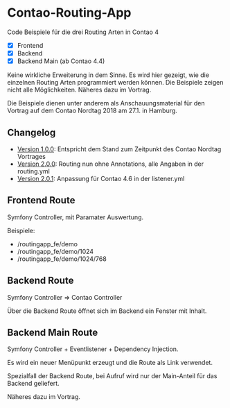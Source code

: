 # Contao-Routing-App
Code Beispiele für die drei Routing Arten in Contao 4

- [x] Frontend
- [x] Backend
- [x] Backend Main (ab Contao 4.4)

Keine wirkliche Erweiterung in dem Sinne. Es wird hier gezeigt, wie die einzelnen Routing Arten programmiert werden können. 
Die Beispiele zeigen nicht alle Möglichkeiten. Näheres dazu im Vortrag. 

Die Beispiele dienen unter anderem als Anschauungsmaterial für den Vortrag auf dem Contao Nordtag 2018 am 27.1. in Hamburg.


## Changelog
* [Version 1.0.0](https://github.com/BugBuster1701/contao-routing-app/tree/1.0.0): Entspricht dem Stand zum Zeitpunkt des Contao Nordtag Vortrages
* [Version 2.0.0](https://github.com/BugBuster1701/contao-routing-app/tree/2.0.0): Routing nun ohne Annotations, alle Angaben in der routing.yml
* [Version 2.0.1](https://github.com/BugBuster1701/contao-routing-app/tree/2.0.1): Anpassung für Contao 4.6 in der listener.yml


## Frontend Route
Symfony Controller, mit Paramater Auswertung.

Beispiele:

* /routingapp_fe/demo
* /routingapp_fe/demo/1024
* /routingapp_fe/demo/1024/768


## Backend Route
Symfony Controller => Contao Controller

Über die Backend Route öffnet sich im Backend ein Fenster mit Inhalt.


## Backend Main Route
Symfony Controller + Eventlistener + Dependency Injection.

Es wird ein neuer Menüpunkt erzeugt und die  Route als Link verwendet.

Spezialfall der Backend Route, bei Aufruf wird nur der Main-Anteil für das Backend geliefert.  

Näheres dazu im Vortrag.

